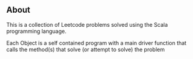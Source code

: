 ## About

This is a collection of Leetcode problems solved using the Scala programming language.

Each Object is a self contained program with a main driver function that calls the method(s) that
solve (or attempt to solve) the problem
